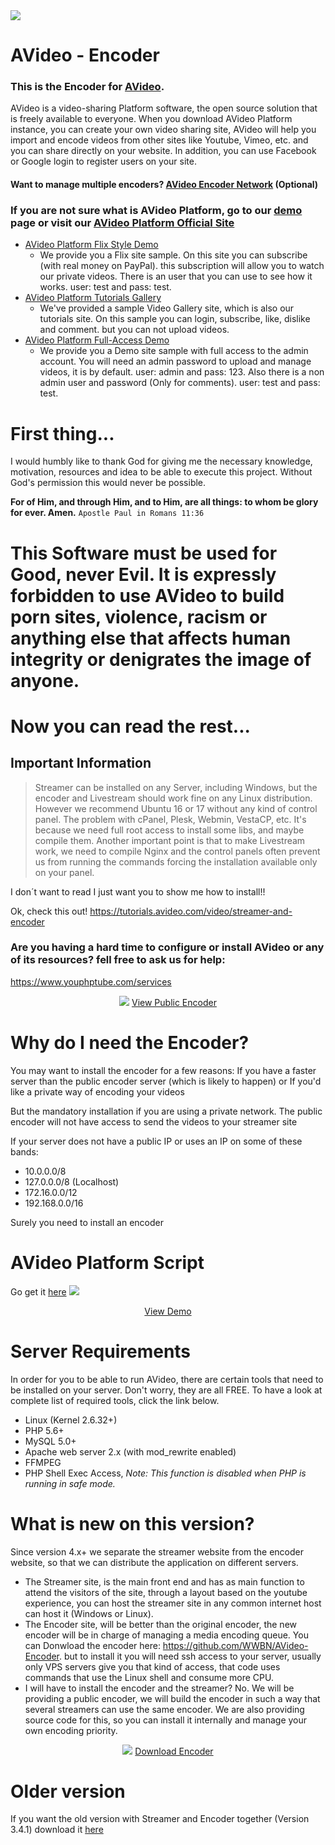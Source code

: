 <img src="https://platform.avideo.com/website/assets/151/images/avideo_encoder1.png"/>

# AVideo - Encoder
### This is the Encoder for <a href="https://avideo.com/" target="_blank">AVideo</a>.
AVideo is a video-sharing Platform software, the open source solution that is freely available to everyone. When you download AVideo Platform instance, you can create your own video sharing site, AVideo will help you import and encode videos from other sites like Youtube, Vimeo, etc. and you can share directly on your website. In addition, you can use Facebook or Google login to register users on your site. 

#### Want to manage multiple encoders? <a href="http://git.encoder-network.avideo.com/" class="" target="_blank">AVideo Encoder Network</a> (Optional)

### If you are not sure what is AVideo Platform, go to our <a href="https://demo.avideo.com/" target="_blank">demo</a> page or visit our <a href="https://platform.avideo.com/" target="_blank">AVideo Platform Official Site</a>


* <a href="https://flix.avideo.com/" target="_blank">AVideo Platform Flix Style Demo</a>
  - We provide you a Flix site sample. On this site you can subscribe (with real money on PayPal). this subscription will allow you to watch our private videos. There is an user that you can use to see how it works. user: test and pass: test.
* <a href="https://tutorials.avideo.com/" target="_blank">AVideo Platform Tutorials Gallery</a>
  - We've provided a sample Video Gallery site, which is also our tutorials site. On this sample you can login, subscribe, like, dislike and comment. but you can not upload videos. 
* <a href="http://demo.avideo.com/" target="_blank">AVideo Platform Full-Access Demo</a>
  - We provide you a Demo site sample with full access to the admin account. You will need an admin password to upload and manage videos, it is by default. user: admin and pass: 123. Also there is a non admin user and password (Only for comments). user: test and pass: test.

# First thing...
I would humbly like to thank God for giving me the necessary knowledge, motivation, resources and idea to be able to execute this project. Without God's permission this would never be possible.

**For of Him, and through Him, and to Him, are all things: to whom be glory for ever. Amen.**
`Apostle Paul in Romans 11:36`
# This Software must be used for Good, never Evil. It is expressly forbidden to use AVideo to build porn sites, violence, racism or anything else that affects human integrity or denigrates the image of anyone.

# Now you can read the rest...

## Important Information

> Streamer can be installed on any Server, including Windows, but the encoder and Livestream should work fine on any Linux distribution. However we recommend Ubuntu 16 or 17 without any kind of control panel.
> The problem with cPanel, Plesk, Webmin, VestaCP, etc. It's because we need full root access to install some libs, and maybe compile them. Another important point is that to make Livestream work, we need to compile Nginx and the control panels often prevent us from running the commands forcing the installation available only on your panel.

I don´t want to read I just want you to show me how to install!!

Ok, check this out! https://tutorials.avideo.com/video/streamer-and-encoder

### Are you having a hard time to configure or install AVideo or any of its resources? fell free to ask us for help:

https://www.youphptube.com/services



<div align="center">
<img src="https://camo.githubusercontent.com/154b7098b81a7a8d43d0fdd4414dbec2079d0bad/68747470733a2f2f706c6174666f726d2e61766964656f2e636f6d2f776562736974652f6173736574732f3135312f696d616765732f656e636f6465725f696d672e706e67">
<a href="https://encoder.youphptube.com/" target="_blank">View Public Encoder</a>
</div>

# Why do I need the Encoder?
You may want to install the encoder for a few reasons:
If you have a faster server than the public encoder server (which is likely to happen) or If you'd like a private way of encoding your videos

But the mandatory installation if you are using a private network. The public encoder will not have access to send the videos to your streamer site

If your server does not have a public IP or uses an IP on some of these bands:
- 10.0.0.0/8
- 127.0.0.0/8 (Localhost)
- 172.16.0.0/12
- 192.168.0.0/16

Surely you need to install an encoder

# AVideo Platform Script
Go get it <a href="https://github.com/WWBN/AVideo" target="_blank">here</a>
<img src="https://camo.githubusercontent.com/cdd3a6d454d3f9c66888e4b1f8e2875cfc3092c3/68747470733a2f2f706c6174666f726d2e61766964656f2e636f6d2f776562736974652f6173736574732f3135312f696d616765732f77686f2d77652d6172652e6a7067"/>
<div align="center">

<a href="https://demo.avideo.com/" target="_blank">View Demo</a>
</div>

# Server Requirements

In order for you to be able to run AVideo, there are certain tools that need to be installed on your server. Don't worry, they are all FREE. To have a look at complete list of required tools, click the link below.

- Linux (Kernel 2.6.32+)
- PHP 5.6+
- MySQL 5.0+
- Apache web server 2.x (with mod_rewrite enabled)
- FFMPEG
- PHP Shell Exec Access, *Note: This function is disabled when PHP is running in safe mode.*

# What is new on this version?
Since version 4.x+ we separate the streamer website from the encoder website, so that we can distribute the application on different servers.
- The Streamer site, is the main front end and has as main function to attend the visitors of the site, through a layout based on the youtube experience, you can host the streamer site in any common internet host can host it (Windows or Linux).
- The Encoder site, will be better than the original encoder, the new encoder will be in charge of managing a media encoding queue. You can Donwload the encoder here: https://github.com/WWBN/AVideo-Encoder. but to install it you will need ssh access to your server, usually only VPS servers give you that kind of access, that code uses commands that use the Linux shell and consume more CPU.
- I will have to install the encoder and the streamer?
No. We will be providing a public encoder, we will build the encoder in such a way that several streamers can use the same encoder. We are also providing source code for this, so you can install it internally and manage your own encoding priority.

<div align="center">
<img src="https://camo.githubusercontent.com/f72c4d1450b6dbd8c6f2c6860cc7dd19ddfcbb11/68747470733a2f2f706c6174666f726d2e61766964656f2e636f6d2f776562736974652f6173736574732f3135312f696d616765732f6368616c6b626f6172642e706e67">
<a href="https://github.com/WWBN/AVideo-Encoder" target="_blank">Download Encoder</a>
</div>

# Older version
If you want the old version with Streamer and Encoder together (Version 3.4.1) download it <a href="https://github.com/WWBN/AVideo/releases/tag/3.4.1">here</a>
